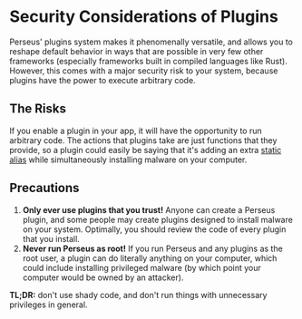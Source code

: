 # Security Considerations of Plugins

Perseus' plugins system makes it phenomenally versatile, and allows you to reshape default behavior in ways that are possible in very few other frameworks (especially frameworks built in compiled languages like Rust). However, this comes with a major security risk to your system, because plugins have the power to execute arbitrary code.

## The Risks

If you enable a plugin in your app, it will have the opportunity to run arbitrary code. The actions that plugins take are just functions that they provide, so a plugin could easily be saying that it's adding an extra [static alias](:static-content) while simultaneously installing malware on your computer.

## Precautions

1. **Only ever use plugins that you trust!** Anyone can create a Perseus plugin, and some people may create plugins designed to install malware on your system. Optimally, you should review the code of every plugin that you install.
2. **Never run Perseus as root!** If you run Perseus and any plugins as the root user, a plugin can do literally anything on your computer, which could include installing privileged malware (by which point your computer would be owned by an attacker).

**TL;DR:** don't use shady code, and don't run things with unnecessary privileges in general.

